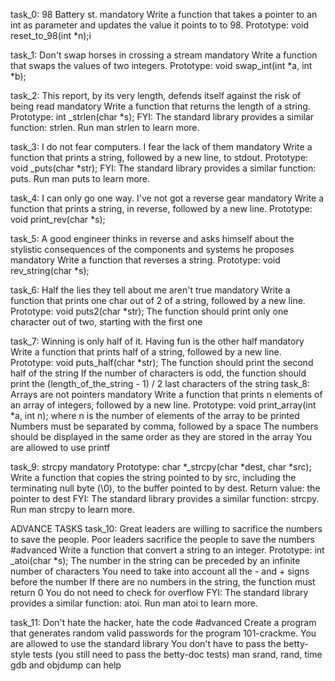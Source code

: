 task_0: 98 Battery st. mandatory Write a function that takes a pointer to an int as parameter and updates the value it points to to 98. Prototype: void reset_to_98(int *n);i

task_1: Don't swap horses in crossing a stream mandatory Write a function that swaps the values of two integers. Prototype: void swap_int(int *a, int *b);

task_2: This report, by its very length, defends itself against the risk of being read mandatory Write a function that returns the length of a string. Prototype: int _strlen(char *s); FYI: The standard library provides a similar function: strlen. Run man strlen to learn more.

task_3: I do not fear computers. I fear the lack of them mandatory Write a function that prints a string, followed by a new line, to stdout. Prototype: void _puts(char *str); FYI: The standard library provides a similar function: puts. Run man puts to learn more.

task_4: I can only go one way. I've not got a reverse gear mandatory Write a function that prints a string, in reverse, followed by a new line. Prototype: void print_rev(char *s);

task_5: A good engineer thinks in reverse and asks himself about the stylistic consequences of the components and systems he proposes mandatory Write a function that reverses a string. Prototype: void rev_string(char *s);

task_6: Half the lies they tell about me aren't true mandatory Write a function that prints one char out of 2 of a string, followed by a new line. Prototype: void puts2(char *str); The function should print only one character out of two, starting with the first one

task_7: Winning is only half of it. Having fun is the other half mandatory Write a function that prints half of a string, followed by a new line. Prototype: void puts_half(char *str); The function should print the second half of the string If the number of characters is odd, the function should print the (length_of_the_string - 1) / 2 last characters of the string
task_8: Arrays are not pointers mandatory Write a function that prints n elements of an array of integers, followed by a new line. Prototype: void print_array(int *a, int n); where n is the number of elements of the array to be printed Numbers must be separated by comma, followed by a space The numbers should be displayed in the same order as they are stored in the array You are allowed to use printf

task_9: strcpy mandatory Prototype: char *_strcpy(char *dest, char *src); Write a function that copies the string pointed to by src, including the terminating null byte (\0), to the buffer pointed to by dest. Return value: the pointer to dest FYI: The standard library provides a similar function: strcpy. Run man strcpy to learn more.

ADVANCE TASKS
task_10: Great leaders are willing to sacrifice the numbers to save the people. Poor leaders sacrifice the people to save the numbers #advanced Write a function that convert a string to an integer. Prototype: int _atoi(char *s); The number in the string can be preceded by an infinite number of characters You need to take into account all the - and + signs before the number If there are no numbers in the string, the function must return 0 You do not need to check for overflow FYI: The standard library provides a similar function: atoi. Run man atoi to learn more.

task_11: Don't hate the hacker, hate the code #advanced Create a program that generates random valid passwords for the program 101-crackme. You are allowed to use the standard library You don't have to pass the betty-style tests (you still need to pass the betty-doc tests) man srand, rand, time gdb and objdump can help
